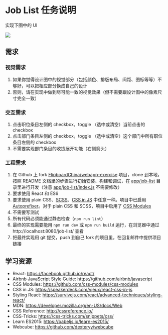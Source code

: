 
#  Job List 任务说明

实现下图中的 UI

![](https://github.com/FlipboardChina/webapp-exercise/blob/master/tasks/job-list/job-list.png)

## 需求

### 视觉需求

1. 如果你觉得设计图中的视觉部分（包括颜色、排版布局、间距、图标等等）不够好，可以把相应部分换成自己的设计
2. 否则，请在实现中做到尽可能一致的视觉效果（但不需要跟设计图中的像素尺寸完全一致）

### 交互需求

1. 点击职位条目左侧的 checkbox，toggle （选中或清空）当前点击的 checkbox
2. 点击部门条目左侧的 checkbox，toggle （选中或清空）这个部门中所有职位条目左侧的 checkbox
3. 不需要实现部门条目的收拢展开功能（右侧箭头）

### 工程需求

1. 在 Github 上 fork [FlipboardChina/webapp-exercise](https://github.com/FlipboardChina/webapp-exercise) 项目，clone 到本地，按照 README 文档里的步骤进行初始安装、构建和调试，在 [app/job-list](https://github.com/FlipboardChina/webapp-exercise/tree/master/app/job-list) 目录里进行开发（注意 [app/job-list/index.js](https://github.com/FlipboardChina/webapp-exercise/tree/master/app/job-list/index.js) 不需要修改）
2. 要求使用 React 和 ES6
3. 要求使用 plain CSS、[SCSS](http://sass-lang.com/)、[CSS in JS](https://speakerdeck.com/vjeux/react-css-in-js) 中任意一种。项目中已启用 [Autoprefixer](https://github.com/postcss/autoprefixer)。对于 plain CSS 和 SCSS，项目中启用了 [CSS Modules](https://github.com/css-modules/css-modules)
4. 不需要写测试
4. 所有代码必须能通过静态检查（`npm run lint`）
3. 最终的实现需要能用 `npm run dev` 或 `npm run build` 运行，在浏览器中通过 http://localhost:8080/job-list/ 查看
3. 把最终实现用 git 提交，push 到自己 fork 的项目里，在回复邮件中提供项目链接

## 学习资源

* React: https://facebook.github.io/react/
* Airbnb JavaScript Style Guide: https://github.com/airbnb/javascript
* CSS Modules: https://github.com/css-modules/css-modules
* CSS in JS: https://speakerdeck.com/vjeux/react-css-in-js
* Styling React: https://survivejs.com/react/advanced-techniques/styling-react/
* MDN: https://developer.mozilla.org/en-US/docs/Web
* CSS Reference: http://cssreference.io/
* CSS-Tricks: https://css-tricks.com/snippets/css/
* Learn ES2015: https://babeljs.io/learn-es2015/
* Webcube: https://github.com/dexteryy/webcube
